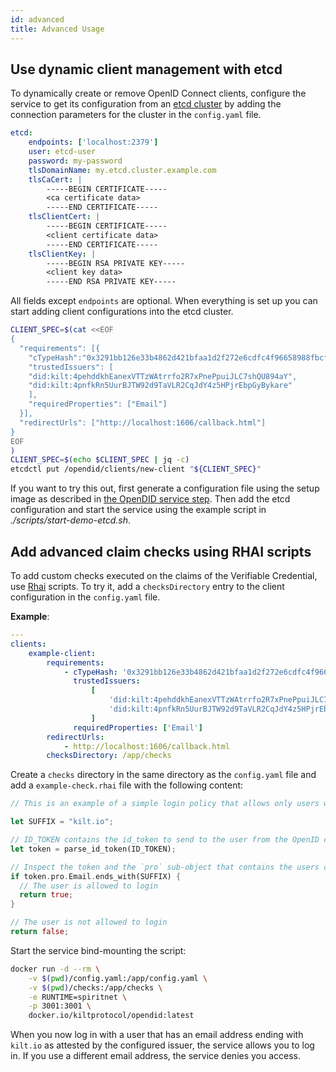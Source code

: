 ```yaml
---
id: advanced
title: Advanced Usage
---
```


## Use dynamic client management with etcd

To dynamically create or remove OpenID Connect clients, configure the service to get its configuration from an [etcd cluster](https://etcd.io) by adding the connection parameters for the cluster in the `config.yaml` file.

```yaml
etcd:
    endpoints: ['localhost:2379']
    user: etcd-user
    password: my-password
    tlsDomainName: my.etcd.cluster.example.com
    tlsCaCert: |
        -----BEGIN CERTIFICATE-----
        <ca certificate data>
        -----END CERTIFICATE-----
    tlsClientCert: |
        -----BEGIN CERTIFICATE-----
        <client certificate data>
        -----END CERTIFICATE-----
    tlsClientKey: |
        -----BEGIN RSA PRIVATE KEY-----
        <client key data>
        -----END RSA PRIVATE KEY-----
```

All fields except `endpoints` are optional.
When everything is set up you can start adding client configurations into the etcd cluster.

```bash
CLIENT_SPEC=$(cat <<EOF
{
  "requirements": [{
    "cTypeHash":"0x3291bb126e33b4862d421bfaa1d2f272e6cdfc4f96658988fbcffea8914bd9ac",
    "trustedIssuers": [
    "did:kilt:4pehddkhEanexVTTzWAtrrfo2R7xPnePpuiJLC7shQU894aY",
    "did:kilt:4pnfkRn5UurBJTW92d9TaVLR2CqJdY4z5HPjrEbpGyBykare"
    ],
    "requiredProperties": ["Email"]
  }],
  "redirectUrls": ["http://localhost:1606/callback.html"]
}
EOF
)
CLIENT_SPEC=$(echo $CLIENT_SPEC | jq -c)
etcdctl put /opendid/clients/new-client "${CLIENT_SPEC}"
```

If you want to try this out, first generate a configuration file using the setup image as described in [the OpenDID service step](./03_opendid_service.md).
Then add the etcd configuration and start the service using the example script in _./scripts/start-demo-etcd.sh_.

## Add advanced claim checks using RHAI scripts

To add custom checks executed on the claims of the Verifiable Credential, use [Rhai](https://rhai.rs) scripts.
To try it, add a `checksDirectory` entry to the client configuration in the `config.yaml` file.

**Example**:

```yaml
---
clients:
    example-client:
        requirements:
            - cTypeHash: '0x3291bb126e33b4862d421bfaa1d2f272e6cdfc4f96658988fbcffea8914bd9ac'
              trustedIssuers:
                  [
                      'did:kilt:4pehddkhEanexVTTzWAtrrfo2R7xPnePpuiJLC7shQU894aY',
                      'did:kilt:4pnfkRn5UurBJTW92d9TaVLR2CqJdY4z5HPjrEbpGyBykare',
                  ]
              requiredProperties: ['Email']
        redirectUrls:
            - http://localhost:1606/callback.html
        checksDirectory: /app/checks
```

Create a `checks` directory in the same directory as the `config.yaml` file and add a `example-check.rhai` file with the following content:

```rust
// This is an example of a simple login policy that allows only users with an email address ending with `kilt.io` to login.

let SUFFIX = "kilt.io";

// ID_TOKEN contains the id_token to send to the user from the OpenID connect (OIDC) provider
let token = parse_id_token(ID_TOKEN);

// Inspect the token and the `pro` sub-object that contains the users claims
if token.pro.Email.ends_with(SUFFIX) {
  // The user is allowed to login
  return true;
}

// The user is not allowed to login
return false;
```

Start the service bind-mounting the script:

```bash
docker run -d --rm \
    -v $(pwd)/config.yaml:/app/config.yaml \
    -v $(pwd)/checks:/app/checks \
    -e RUNTIME=spiritnet \
    -p 3001:3001 \
    docker.io/kiltprotocol/opendid:latest
```

When you now log in with a user that has an email address ending with `kilt.io` as attested by the configured issuer, the service allows you to log in.
If you use a different email address, the service denies you access.
